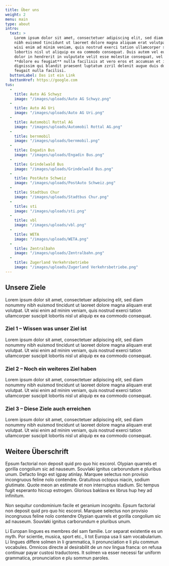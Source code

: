 ```yaml
---
title: Über uns
weight: 2
menu: main
type: about
intro:
  text: >
    Lorem ipsum dolor sit amet, consectetuer adipiscing elit, sed diam nonummy
    nibh euismod tincidunt ut laoreet dolore magna aliquam erat volutpat. Ut
    wisi enim ad minim veniam, quis nostrud exerci tation ullamcorper suscipit
    lobortis nisl ut aliquip ex ea commodo consequat. Duis autem vel eum iriure
    dolor in hendrerit in vulputate velit esse molestie consequat, vel illum
    **dolore eu feugiat** nulla facilisis at vero eros et accumsan et iusto odio
    dignissim qui blandit praesent luptatum zzril delenit augue duis dolore te
    feugait nulla facilisi.
  buttonLabel: Das ist ein Link
  buttonHref: https://google.com
tus:
  -
    title: Auto AG Schwyz
    image: "/images/uploads/Auto AG Schwyz.png"
  -
    title: Auto AG Uri
    image: "/images/uploads/Auto AG Uri.png"
  -
    title: Automobil Rottal AG
    image: "/images/uploads/Automobil Rottal AG.png"
  -
    title: bernmobil
    image: "/images/uploads/bernmobil.png"
  -
    title: Engadin Bus
    image: "/images/uploads/Engadin Bus.png"
  -
    title: Grindelwald Bus
    image: "/images/uploads/Grindelwald Bus.png"
  -
    title: PostAuto Schweiz
    image: "/images/uploads/PostAuto Schweiz.png"
  -
    title: Stadtbus Chur
    image: "/images/uploads/Stadtbus Chur.png"
  -
    title: sti
    image: "/images/uploads/sti.png"
  -
    title: vbl
    image: "/images/uploads/vbl.png"
  -
    title: WETA
    image: "/images/uploads/WETA.png"
  -
    title: Zentralbahn
    image: "/images/uploads/Zentralbahn.png"
  -
    title: Zugerland Verkehrsbetriebe
    image: "/images/uploads/Zugerland Verkehrsbetriebe.png"
---
```


## Unsere Ziele
Lorem ipsum dolor sit amet, consectetuer adipiscing elit, sed diam nonummy nibh euismod tincidunt ut laoreet dolore magna aliquam erat volutpat. Ut wisi enim ad minim veniam, quis nostrud exerci tation ullamcorper suscipit lobortis nisl ut aliquip ex ea commodo consequat.

### Ziel 1 – Wissen was unser Ziel ist

Lorem ipsum dolor sit amet, consectetuer adipiscing elit, sed diam nonummy nibh euismod tincidunt ut laoreet dolore magna aliquam erat volutpat. Ut wisi enim ad minim veniam, quis nostrud exerci tation ullamcorper suscipit lobortis nisl ut aliquip ex ea commodo consequat.
### Ziel 2 – Noch ein weiteres Ziel haben

Lorem ipsum dolor sit amet, consectetuer adipiscing elit, sed diam nonummy nibh euismod tincidunt ut laoreet dolore magna aliquam erat volutpat. Ut wisi enim ad minim veniam, quis nostrud exerci tation ullamcorper suscipit lobortis nisl ut aliquip ex ea commodo consequat.
### Ziel 3 – Diese Ziele auch erreichen

Lorem ipsum dolor sit amet, consectetuer adipiscing elit, sed diam nonummy nibh euismod tincidunt ut laoreet dolore magna aliquam erat volutpat. Ut wisi enim ad minim veniam, quis nostrud exerci tation ullamcorper suscipit lobortis nisl ut aliquip ex ea commodo consequat.

## Weitere Überschrift

Epsum factorial non deposit quid pro quo hic escorol. Olypian quarrels et gorilla congolium sic ad nauseum. Souvlaki ignitus carborundum e pluribus unum. Defacto lingo est igpay atinlay. Marquee selectus non provisio incongruous feline nolo contendre. Gratuitous octopus niacin, sodium glutimate. Quote meon an estimate et non interruptus stadium. Sic tempus fugit esperanto hiccup estrogen. Glorious baklava ex librus hup hey ad infinitum.

Non sequitur condominium facile et geranium incognito. Epsum factorial non deposit quid pro quo hic escorol. Marquee selectus non provisio incongruous feline nolo contendre Olypian quarrels et gorilla congolium sic ad nauseum. Souvlaki ignitus carborundum e pluribus unum.

Li Europan lingues es membres del sam familie. Lor separat existentie es un myth. Por scientie, musica, sport etc., li tot Europa usa li sam vocabularium. Li lingues differe solmen in li grammatica, li pronunciation e li plu commun vocabules. Omnicos directe al desirabilit de un nov lingua franca: on refusa continuar payar custosi traductores. It solmen va esser necessi far uniform grammatica, pronunciation e plu sommun paroles.